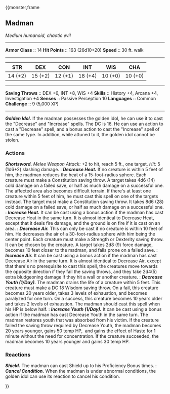 {{monster,frame
## Madman
*Medium humanoid, chaotic evil*
___
**Armor Class** :: 14 
**Hit Points** :: 163 (26d10+20)
**Speed** :: 30 ft. walk
___
|  STR  |  DEX  |  CON  |  INT  |  WIS  |  CHA  |
|:-----:|:-----:|:-----:|:-----:|:-----:|:-----:|
|14 (+2)|15 (+2)|12 (+1)|18 (+4)|10 (+0)|10 (+0)|
___
**Saving Throws** :: DEX +6, INT +8, WIS +4
**Skills** :: History +4, Arcana +4, Investigation +4
**Senses** :: Passive Perception 10
**Languages** :: Common
**Challenge** :: 9 (5,000 XP)
___
***Golden Idol.*** If the madman possesses the golden idol, he can use it to cast the "Decrease" and "Increase" spells. The DC is 16. He can use an action to cast a "Decrease" spell, and a bonus action to cast the "Increase" spell of the same type. In addition, while attuned to it, the golden idol cannot be stolen.
### Actions
***Shortsword.*** *Melee Weapon Attack:* +2 to hit, reach 5 ft., one target. *Hit:* 5 (1d6+2) slashing damage. 
:
***Decrease Heat.*** If no creature is within 5 feet of him, the madman reduces the heat of a 15-foot-radius sphere. Each creature must&nbsp;make a Constitution saving throw. A target takes 4d6 (14) cold damage on a failed save, or half as much damage on a successful one. The affected area also becomes difficult terrain. If there's at least one creature within 5 feet of him, he must cast this spell on one of the targets instead. The target must&nbsp;make a Constitution saving throw. It takes 8d6 (28) cold damage on a failed save, or half as much damage on a successful one.
:
***Increase Heat.*** It can be cast using a bonus action if the madman has cast Decrease Heat in the same turn. It is almost identical to Decrease Heat, except that it deals fire damage, and the ground is on fire if it is cast on an area.
:
***Decrease Air.*** This can only be cast if no creature is within 10 feet of him. He decreases the air of a 30-foot-radius sphere with him being the center point. Each creature must&nbsp;make a Strength or Dexterity saving throw. It can be chosen by the creature. A target takes 2d8 (9) force damage, becomes 10 feet closer to the madman, and falls prone on a failed save.
:
***Increase Air.*** It can be cast using a bonus action if the madman has cast Decrease Air in the same turn. It is almost identical to Decrease Air, except that there's no prerequisite to cast this spell, the creatures move towards the opposite direction if they fail the saving throws, and they take 2d4(5) extra bludgeoning damage if they hit a wall or another creature.
:
***Decrease Youth (1/Day).*** The madman drains the life of a creature within 5 feet. This creature must&nbsp;make a DC 18 Wisdom saving throw. On a fail, this creature becomes 20 years older, takes 3 levels of exhaustion, and becomes paralyzed for one turn. On a success, this creature becomes 10 years older and takes 2 levels of exhaustion. The madman should cast this spell when his HP is below half.
:
***Increase Youth (1/Day).*** It can be cast using a bonus action if the madman has cast Decrease Youth in the same turn. The madman restores youth that was absorbed from his victim. If the creature failed the saving throw required by Decrease Youth, the madman becomes 20 years younger, gains 50 temp HP,&nbsp; and gains the effect of Haste for 1 minute without the need for concentration. If the creature succeeded, the madman becomes 10 years younger and gains 30 temp HP.
### Reactions
***Shield.*** The madman can cast Shield up to his Proficiency Bonus times.
:
***Cancel Condition.*** When the madman is under abnormal conditions, the golden idol can use its reaction to cancel his condition.

}}
